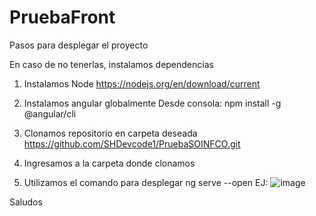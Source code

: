 # PruebaFront

Pasos para desplegar el proyecto 

En caso de no tenerlas, instalamos dependencias 
1. Instalamos Node
https://nodejs.org/en/download/current
2. Instalamos angular globalmente
Desde consola: npm install -g @angular/cli

3. Clonamos repositorio en carpeta deseada
   https://github.com/SHDevcode1/PruebaSOINFCO.git
   
5. Ingresamos a la carpeta donde clonamos
   
6. Utilizamos el comando para desplegar
   ng serve --open
EJ: ![image](https://github.com/SHDevcode1/PruebaSOINFCO/assets/89616166/910f5ce8-c29a-49de-bf0c-77e7559429db)


Saludos 
